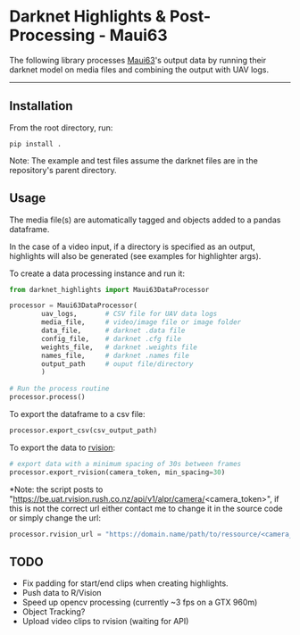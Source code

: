 # Darknet Highlights & Post-Processing - Maui63

The following library processes [Maui63](http://maui63.org/)'s output data by running their darknet model on media files and combining the output with UAV logs.

_____

## Installation

From the root directory, run:

```
pip install .
```

Note: The example and test files assume the darknet files are in the repository's parent directory.

## Usage

The media file(s) are automatically tagged and objects added to a 
pandas dataframe.

In the case of a video input, if a directory is specified as an output, 
highlights will also be generated (see examples for highlighter args).

To create a data processing instance and run it:
```python
from darknet_highlights import Maui63DataProcessor 

processor = Maui63DataProcessor(
        uav_logs,       # CSV file for UAV data logs
        media_file,     # video/image file or image folder
        data_file,      # darknet .data file
        config_file,    # darknet .cfg file
        weights_file,   # darknet .weights file
        names_file,     # darknet .names file
        output_path     # ouput file/directory
        )
        
# Run the process routine
processor.process()
```

To export the dataframe to a csv file:
```python
processor.export_csv(csv_output_path)
```

To export the data to [rvision](https://rvision.rush.co.nz/):
```python
# export data with a minimum spacing of 30s between frames
processor.export_rvision(camera_token, min_spacing=30)
```
*Note: the script posts to "https://be.uat.rvision.rush.co.nz/api/v1/alpr/camera/<camera_token>", if this is not the correct url either contact me to change it in the source code or simply change the url:
```python
processor.rvision_url = "https://domain.name/path/to/ressource/<camera_token>"
```

## TODO
- Fix padding for start/end clips when creating highlights.
- Push data to R/Vision
- Speed up opencv processing (currently ~3 fps on a GTX 960m)
- Object Tracking?
- Upload video clips to rvision (waiting for API)

